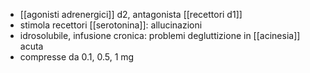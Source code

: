 - [[agonisti adrenergici]] d2, antagonista [[recettori d1]]
- stimola recettori [[serotonina]]: allucinazioni
- idrosolubile, infusione cronica: problemi degluttizione in [[acinesia]] acuta
- compresse da 0.1, 0.5, 1 mg